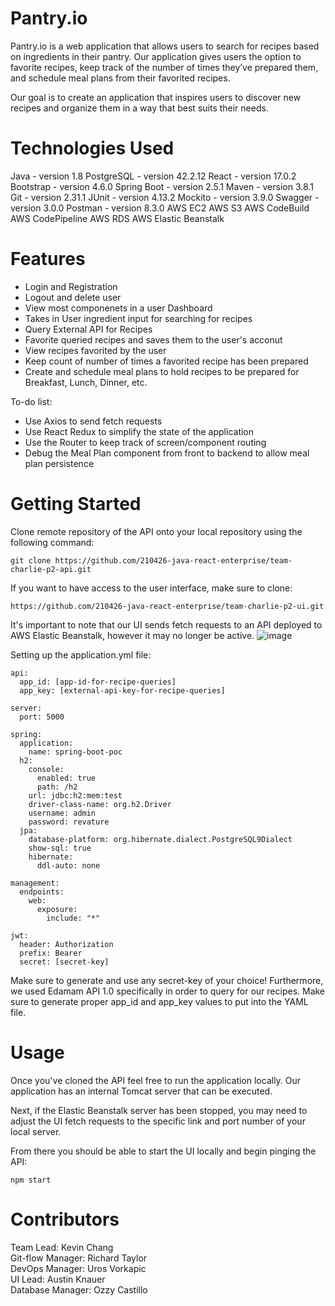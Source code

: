 # Pantry.io
Pantry.io is a web application that allows users to search for recipes based on ingredients in their pantry. Our application gives users the option to favorite recipes, keep track of the number of times they’ve prepared them, and schedule meal plans from their favorited recipes.  

Our goal is to create an application that inspires users to discover new recipes and organize them in a way that best suits their needs.

# Technologies Used
Java - version 1.8
PostgreSQL - version 42.2.12
React - version 17.0.2
Bootstrap - version 4.6.0
Spring Boot - version 2.5.1
Maven - version 3.8.1
Git - version 2.31.1
JUnit - version 4.13.2
Mockito - version 3.9.0
Swagger - version 3.0.0
Postman - version 8.3.0
AWS EC2
AWS S3
AWS CodeBuild
AWS CodePipeline
AWS RDS
AWS Elastic Beanstalk


# Features
- Login and Registration
- Logout and delete user
- View most componenets in a user Dashboard
- Takes in User ingredient input for searching for recipes
- Query External API for Recipes
- Favorite queried recipes and saves them to the user's acconut
- View recipes favorited by the user
- Keep count of number of times a favorited recipe has been prepared
- Create and schedule meal plans to hold recipes to be prepared for Breakfast, Lunch, Dinner, etc.

To-do list:
- Use Axios to send fetch requests 
- Use React Redux to simplify the state of the application
- Use the Router to keep track of screen/component routing
- Debug the Meal Plan component from front to backend to allow meal plan persistence

# Getting Started
Clone remote repository of the API onto your local repository using the following command:
```
git clone https://github.com/210426-java-react-enterprise/team-charlie-p2-api.git
```
If you want to have access to the user interface, make sure to clone:
```
https://github.com/210426-java-react-enterprise/team-charlie-p2-ui.git
```
It's important to note that our UI sends fetch requests to an API deployed to AWS Elastic Beanstalk, however it may no longer be active.
![image](https://user-images.githubusercontent.com/83236234/122941553-7c808880-d343-11eb-8c74-86331a9a5bac.png)

Setting up the application.yml file:
```
api:
  app_id: [app-id-for-recipe-queries]
  app_key: [external-api-key-for-recipe-queries]
​
server:
  port: 5000
​
spring:
  application:
    name: spring-boot-poc
  h2:
    console:
      enabled: true
      path: /h2
    url: jdbc:h2:mem:test
    driver-class-name: org.h2.Driver
    username: admin
    password: revature
  jpa:
    database-platform: org.hibernate.dialect.PostgreSQL9Dialect
    show-sql: true
    hibernate:
      ddl-auto: none
​
management:
  endpoints:
    web:
      exposure:
        include: "*"
​
jwt:
  header: Authorization
  prefix: Bearer
  secret: [secret-key]
```

Make sure to generate and use any secret-key of your choice! Furthermore, we used Edamam API 1.0 specifically in order to query for our recipes. Make sure to generate proper app_id and app_key values to put into the YAML file.

# Usage
Once you've cloned the API feel free to run the application locally. Our application has an internal Tomcat server that can be executed.

Next, if the Elastic Beanstalk server has been stopped, you may need to adjust the UI fetch requests to the specific link and port number of your local server.

From there you should be able to start the UI locally and begin pinging the API:
```
npm start
```


# Contributors
Team Lead: Kevin Chang  
Git-flow Manager: Richard Taylor  
DevOps Manager: Uros Vorkapic   
UI Lead: Austin Knauer  
Database Manager: Ozzy Castillo   

